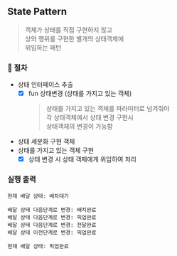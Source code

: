 ## State Pattern

> 객체가 상태를 직접 구현하지 않고 <br>
> 상와 행위를 구현한 별개의 상태객체에 <br>
> 위임하는 패턴

### 📍 절차
- 상태 인터페이스 추출
  - [x] fun 상태변경 (상태를 가지고 있는 객체)
    > 상태를 가지고 있는 객체를 파라미터로 넘겨줘야 <br> 
      각 상태객체에서 상태 변경 구현시 <br>
      상태객체의 변경이 가능함
   
- 상태 세분화 구현 객체
- 상태를 가지고 있는 객체 구현
    - [x] 상태 변경 시 상태 객체에게 위임하여 처리

### 실행 출력
```
현재 배달 상태: 배차대기 

배달 상태 다음단계로 변경: 배치완료
배달 상태 다음단계로 변경: 픽업완료
배달 상태 다음단계로 변경: 전달완료
배달 상태 이전단계로 변경: 픽업완료 

현재 배달 상태: 픽업완료
```